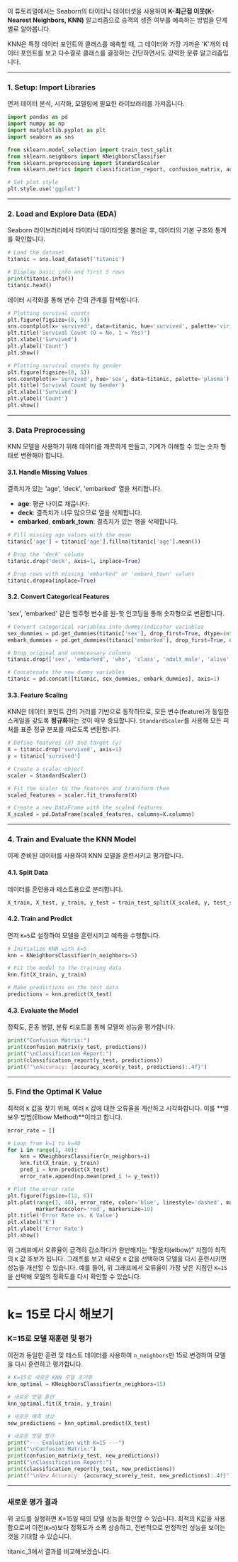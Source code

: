 이 튜토리얼에서는 Seaborn의 타이타닉 데이터셋을 사용하여 **K-최근접 이웃(K-Nearest Neighbors, KNN)** 알고리즘으로 승객의 생존 여부를 예측하는 방법을 단계별로 알아봅니다.

KNN은 특정 데이터 포인트의 클래스를 예측할 때, 그 데이터와 가장 가까운 'K'개의 데이터 포인트를 보고 다수결로 클래스를 결정하는 간단하면서도 강력한 분류 알고리즘입니다.

-----

### 1\. Setup: Import Libraries

먼저 데이터 분석, 시각화, 모델링에 필요한 라이브러리를 가져옵니다.

```python
import pandas as pd
import numpy as np
import matplotlib.pyplot as plt
import seaborn as sns

from sklearn.model_selection import train_test_split
from sklearn.neighbors import KNeighborsClassifier
from sklearn.preprocessing import StandardScaler
from sklearn.metrics import classification_report, confusion_matrix, accuracy_score

# Set plot style
plt.style.use('ggplot')
```

-----

### 2\. Load and Explore Data (EDA)

Seaborn 라이브러리에서 타이타닉 데이터셋을 불러온 후, 데이터의 기본 구조와 통계를 확인합니다.

```python
# Load the dataset
titanic = sns.load_dataset('titanic')

# Display basic info and first 5 rows
print(titanic.info())
titanic.head()
```

데이터 시각화를 통해 변수 간의 관계를 탐색합니다. 

```python
# Plotting survival counts
plt.figure(figsize=(8, 5))
sns.countplot(x='survived', data=titanic, hue='survived', palette='viridis', legend=False)
plt.title('Survival Count (0 = No, 1 = Yes)')
plt.xlabel('Survived')
plt.ylabel('Count')
plt.show()

# Plotting survival counts by gender
plt.figure(figsize=(8, 5))
sns.countplot(x='survived', hue='sex', data=titanic, palette='plasma')
plt.title('Survival Count by Gender')
plt.xlabel('Survived')
plt.ylabel('Count')
plt.show()
```

-----

### 3\. Data Preprocessing

KNN 모델을 사용하기 위해 데이터를 깨끗하게 만들고, 기계가 이해할 수 있는 숫자 형태로 변환해야 합니다.

#### 3.1. Handle Missing Values

결측치가 있는 'age', 'deck', 'embarked' 열을 처리합니다.

  * **age**: 평균 나이로 채웁니다.
  * **deck**: 결측치가 너무 많으므로 열을 삭제합니다.
  * **embarked**, **embark\_town**: 결측치가 있는 행을 삭제합니다.

<!-- end list -->

```python
# Fill missing age values with the mean
titanic['age'] = titanic['age'].fillna(titanic['age'].mean())

# Drop the 'deck' column
titanic.drop('deck', axis=1, inplace=True)

# Drop rows with missing 'embarked' or 'embark_town' values
titanic.dropna(inplace=True)
```

#### 3.2. Convert Categorical Features

'sex', 'embarked' 같은 범주형 변수를 원-핫 인코딩을 통해 숫자형으로 변환합니다.

```python
# Convert categorical variables into dummy/indicator variables
sex_dummies = pd.get_dummies(titanic['sex'], drop_first=True, dtype=int)
embark_dummies = pd.get_dummies(titanic['embarked'], drop_first=True, dtype=int)

# Drop original and unnecessary columns
titanic.drop(['sex', 'embarked', 'who', 'class', 'adult_male', 'alive', 'embark_town'], axis=1, inplace=True)

# Concatenate the new dummy variables
titanic = pd.concat([titanic, sex_dummies, embark_dummies], axis=1)
```

#### 3.3. Feature Scaling

KNN은 데이터 포인트 간의 거리를 기반으로 동작하므로, 모든 변수(feature)가 동일한 스케일을 갖도록 **정규화**하는 것이 매우 중요합니다. `StandardScaler`를 사용해 모든 피처를 표준 정규 분포를 따르도록 변환합니다.

```python
# Define features (X) and target (y)
X = titanic.drop('survived', axis=1)
y = titanic['survived']

# Create a scaler object
scaler = StandardScaler()

# Fit the scaler to the features and transform them
scaled_features = scaler.fit_transform(X)

# Create a new DataFrame with the scaled features
X_scaled = pd.DataFrame(scaled_features, columns=X.columns)
```

-----

### 4\. Train and Evaluate the KNN Model

이제 준비된 데이터를 사용하여 KNN 모델을 훈련시키고 평가합니다.

#### 4.1. Split Data

데이터를 훈련용과 테스트용으로 분리합니다.

```python
X_train, X_test, y_train, y_test = train_test_split(X_scaled, y, test_size=0.3, random_state=101)
```

#### 4.2. Train and Predict

먼저 `K=5`로 설정하여 모델을 훈련시키고 예측을 수행합니다.

```python
# Initialize KNN with k=5
knn = KNeighborsClassifier(n_neighbors=5)

# Fit the model to the training data
knn.fit(X_train, y_train)

# Make predictions on the test data
predictions = knn.predict(X_test)
```

#### 4.3. Evaluate the Model

정확도, 혼동 행렬, 분류 리포트를 통해 모델의 성능을 평가합니다.

```python
print("Confusion Matrix:")
print(confusion_matrix(y_test, predictions))
print("\nClassification Report:")
print(classification_report(y_test, predictions))
print(f"\nAccuracy: {accuracy_score(y_test, predictions):.4f}")
```

-----

### 5\. Find the Optimal K Value

최적의 `K` 값을 찾기 위해, 여러 `K` 값에 대한 오류율을 계산하고 시각화합니다. 이를 \*\*엘보우 방법(Elbow Method)\*\*이라고 합니다.

```python
error_rate = []

# Loop from k=1 to k=40
for i in range(1, 40):
    knn = KNeighborsClassifier(n_neighbors=i)
    knn.fit(X_train, y_train)
    pred_i = knn.predict(X_test)
    error_rate.append(np.mean(pred_i != y_test))

# Plot the error rate
plt.figure(figsize=(12, 6))
plt.plot(range(1, 40), error_rate, color='blue', linestyle='dashed', marker='o',
         markerfacecolor='red', markersize=10)
plt.title('Error Rate vs. K Value')
plt.xlabel('K')
plt.ylabel('Error Rate')
plt.show()
```

위 그래프에서 오류율이 급격히 감소하다가 완만해지는 "팔꿈치(elbow)" 지점이 최적의 `K` 값 후보가 됩니다. 그래프를 보고 새로운 `K` 값을 선택하여 모델을 다시 훈련시키면 성능을 개선할 수 있습니다. 예를 들어, 위 그래프에서 오류율이 가장 낮은 지점인 `K=15`을 선택해 모델의 정확도를 다시 확인할 수 있습니다.

---

# k= 15로 다시 해보기

### K=15로 모델 재훈련 및 평가

이전과 동일한 훈련 및 테스트 데이터를 사용하여 `n_neighbors`만 15로 변경하여 모델을 다시 훈련하고 평가합니다.

```python
# K=15로 새로운 KNN 모델 초기화
knn_optimal = KNeighborsClassifier(n_neighbors=15)

# 새로운 모델 훈련
knn_optimal.fit(X_train, y_train)

# 새로운 예측 생성
new_predictions = knn_optimal.predict(X_test)

# 새로운 모델 평가
print("--- Evaluation with K=15 ---")
print("\nConfusion Matrix:")
print(confusion_matrix(y_test, new_predictions))
print("\nClassification Report:")
print(classification_report(y_test, new_predictions))
print(f"\nNew Accuracy: {accuracy_score(y_test, new_predictions):.4f}")
```

-----

### 새로운 평가 결과

위 코드를 실행하면 K=15일 때의 모델 성능을 확인할 수 있습니다. 최적의 K값을 사용함으로써 이전(`K=5`)보다 정확도가 소폭 상승하고, 전반적으로 안정적인 성능을 보이는 것을 기대할 수 있습니다.

titanic_3에서 결과를 비교해보겠습니다.
